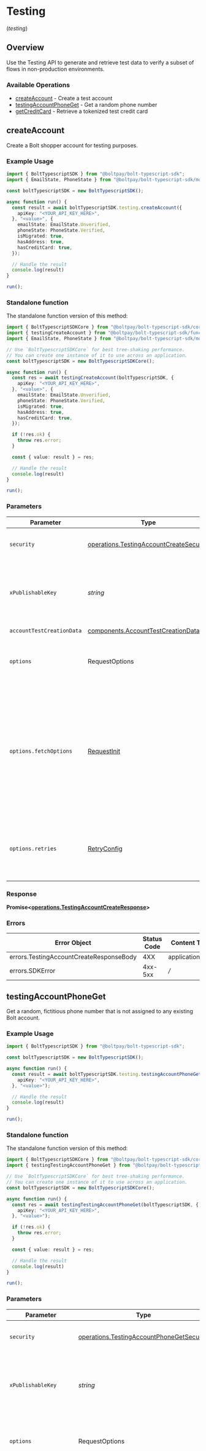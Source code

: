 # Testing
(*testing*)

## Overview

Use the Testing API to generate and retrieve test data to verify a subset of flows in non-production environments.

### Available Operations

* [createAccount](#createaccount) - Create a test account
* [testingAccountPhoneGet](#testingaccountphoneget) - Get a random phone number
* [getCreditCard](#getcreditcard) - Retrieve a tokenized test credit card

## createAccount

Create a Bolt shopper account for testing purposes.

### Example Usage

```typescript
import { BoltTypescriptSDK } from "@boltpay/bolt-typescript-sdk";
import { EmailState, PhoneState } from "@boltpay/bolt-typescript-sdk/models/components";

const boltTypescriptSDK = new BoltTypescriptSDK();

async function run() {
  const result = await boltTypescriptSDK.testing.createAccount({
    apiKey: "<YOUR_API_KEY_HERE>",
  }, "<value>", {
    emailState: EmailState.Unverified,
    phoneState: PhoneState.Verified,
    isMigrated: true,
    hasAddress: true,
    hasCreditCard: true,
  });

  // Handle the result
  console.log(result)
}

run();
```

### Standalone function

The standalone function version of this method:

```typescript
import { BoltTypescriptSDKCore } from "@boltpay/bolt-typescript-sdk/core.js";
import { testingCreateAccount } from "@boltpay/bolt-typescript-sdk/funcs/testingCreateAccount.js";
import { EmailState, PhoneState } from "@boltpay/bolt-typescript-sdk/models/components";

// Use `BoltTypescriptSDKCore` for best tree-shaking performance.
// You can create one instance of it to use across an application.
const boltTypescriptSDK = new BoltTypescriptSDKCore();

async function run() {
  const res = await testingCreateAccount(boltTypescriptSDK, {
    apiKey: "<YOUR_API_KEY_HERE>",
  }, "<value>", {
    emailState: EmailState.Unverified,
    phoneState: PhoneState.Verified,
    isMigrated: true,
    hasAddress: true,
    hasCreditCard: true,
  });

  if (!res.ok) {
    throw res.error;
  }

  const { value: result } = res;

  // Handle the result
  console.log(result)
}

run();
```

### Parameters

| Parameter                                                                                                                                                                      | Type                                                                                                                                                                           | Required                                                                                                                                                                       | Description                                                                                                                                                                    |
| ------------------------------------------------------------------------------------------------------------------------------------------------------------------------------ | ------------------------------------------------------------------------------------------------------------------------------------------------------------------------------ | ------------------------------------------------------------------------------------------------------------------------------------------------------------------------------ | ------------------------------------------------------------------------------------------------------------------------------------------------------------------------------ |
| `security`                                                                                                                                                                     | [operations.TestingAccountCreateSecurity](../../models/operations/testingaccountcreatesecurity.md)                                                                             | :heavy_check_mark:                                                                                                                                                             | The security requirements to use for the request.                                                                                                                              |
| `xPublishableKey`                                                                                                                                                              | *string*                                                                                                                                                                       | :heavy_check_mark:                                                                                                                                                             | The publicly shareable identifier used to identify your Bolt merchant division.                                                                                                |
| `accountTestCreationData`                                                                                                                                                      | [components.AccountTestCreationData](../../models/components/accounttestcreationdata.md)                                                                                       | :heavy_check_mark:                                                                                                                                                             | N/A                                                                                                                                                                            |
| `options`                                                                                                                                                                      | RequestOptions                                                                                                                                                                 | :heavy_minus_sign:                                                                                                                                                             | Used to set various options for making HTTP requests.                                                                                                                          |
| `options.fetchOptions`                                                                                                                                                         | [RequestInit](https://developer.mozilla.org/en-US/docs/Web/API/Request/Request#options)                                                                                        | :heavy_minus_sign:                                                                                                                                                             | Options that are passed to the underlying HTTP request. This can be used to inject extra headers for examples. All `Request` options, except `method` and `body`, are allowed. |
| `options.retries`                                                                                                                                                              | [RetryConfig](../../lib/utils/retryconfig.md)                                                                                                                                  | :heavy_minus_sign:                                                                                                                                                             | Enables retrying HTTP requests under certain failure conditions.                                                                                                               |

### Response

**Promise\<[operations.TestingAccountCreateResponse](../../models/operations/testingaccountcreateresponse.md)\>**

### Errors

| Error Object                            | Status Code                             | Content Type                            |
| --------------------------------------- | --------------------------------------- | --------------------------------------- |
| errors.TestingAccountCreateResponseBody | 4XX                                     | application/json                        |
| errors.SDKError                         | 4xx-5xx                                 | */*                                     |


## testingAccountPhoneGet

Get a random, fictitious phone number that is not assigned to any existing Bolt account.

### Example Usage

```typescript
import { BoltTypescriptSDK } from "@boltpay/bolt-typescript-sdk";

const boltTypescriptSDK = new BoltTypescriptSDK();

async function run() {
  const result = await boltTypescriptSDK.testing.testingAccountPhoneGet({
    apiKey: "<YOUR_API_KEY_HERE>",
  }, "<value>");

  // Handle the result
  console.log(result)
}

run();
```

### Standalone function

The standalone function version of this method:

```typescript
import { BoltTypescriptSDKCore } from "@boltpay/bolt-typescript-sdk/core.js";
import { testingTestingAccountPhoneGet } from "@boltpay/bolt-typescript-sdk/funcs/testingTestingAccountPhoneGet.js";

// Use `BoltTypescriptSDKCore` for best tree-shaking performance.
// You can create one instance of it to use across an application.
const boltTypescriptSDK = new BoltTypescriptSDKCore();

async function run() {
  const res = await testingTestingAccountPhoneGet(boltTypescriptSDK, {
    apiKey: "<YOUR_API_KEY_HERE>",
  }, "<value>");

  if (!res.ok) {
    throw res.error;
  }

  const { value: result } = res;

  // Handle the result
  console.log(result)
}

run();
```

### Parameters

| Parameter                                                                                                                                                                      | Type                                                                                                                                                                           | Required                                                                                                                                                                       | Description                                                                                                                                                                    |
| ------------------------------------------------------------------------------------------------------------------------------------------------------------------------------ | ------------------------------------------------------------------------------------------------------------------------------------------------------------------------------ | ------------------------------------------------------------------------------------------------------------------------------------------------------------------------------ | ------------------------------------------------------------------------------------------------------------------------------------------------------------------------------ |
| `security`                                                                                                                                                                     | [operations.TestingAccountPhoneGetSecurity](../../models/operations/testingaccountphonegetsecurity.md)                                                                         | :heavy_check_mark:                                                                                                                                                             | The security requirements to use for the request.                                                                                                                              |
| `xPublishableKey`                                                                                                                                                              | *string*                                                                                                                                                                       | :heavy_check_mark:                                                                                                                                                             | The publicly shareable identifier used to identify your Bolt merchant division.                                                                                                |
| `options`                                                                                                                                                                      | RequestOptions                                                                                                                                                                 | :heavy_minus_sign:                                                                                                                                                             | Used to set various options for making HTTP requests.                                                                                                                          |
| `options.fetchOptions`                                                                                                                                                         | [RequestInit](https://developer.mozilla.org/en-US/docs/Web/API/Request/Request#options)                                                                                        | :heavy_minus_sign:                                                                                                                                                             | Options that are passed to the underlying HTTP request. This can be used to inject extra headers for examples. All `Request` options, except `method` and `body`, are allowed. |
| `options.retries`                                                                                                                                                              | [RetryConfig](../../lib/utils/retryconfig.md)                                                                                                                                  | :heavy_minus_sign:                                                                                                                                                             | Enables retrying HTTP requests under certain failure conditions.                                                                                                               |

### Response

**Promise\<[operations.TestingAccountPhoneGetResponse](../../models/operations/testingaccountphonegetresponse.md)\>**

### Errors

| Error Object                              | Status Code                               | Content Type                              |
| ----------------------------------------- | ----------------------------------------- | ----------------------------------------- |
| errors.TestingAccountPhoneGetResponseBody | 4XX                                       | application/json                          |
| errors.SDKError                           | 4xx-5xx                                   | */*                                       |


## getCreditCard

Retrieve a test credit card that can be used to process payments in your Bolt testing environment. The response includes the card's Bolt credit card token.

### Example Usage

```typescript
import { BoltTypescriptSDK } from "@boltpay/bolt-typescript-sdk";
import { Type } from "@boltpay/bolt-typescript-sdk/models/operations";

const boltTypescriptSDK = new BoltTypescriptSDK();

async function run() {
  const result = await boltTypescriptSDK.testing.getCreditCard({
    type: Type.Approve,
  }, {
    apiKey: "<YOUR_API_KEY_HERE>",
  });

  // Handle the result
  console.log(result)
}

run();
```

### Standalone function

The standalone function version of this method:

```typescript
import { BoltTypescriptSDKCore } from "@boltpay/bolt-typescript-sdk/core.js";
import { testingGetCreditCard } from "@boltpay/bolt-typescript-sdk/funcs/testingGetCreditCard.js";
import { Type } from "@boltpay/bolt-typescript-sdk/models/operations";

// Use `BoltTypescriptSDKCore` for best tree-shaking performance.
// You can create one instance of it to use across an application.
const boltTypescriptSDK = new BoltTypescriptSDKCore();

async function run() {
  const res = await testingGetCreditCard(boltTypescriptSDK, {
    type: Type.Approve,
  }, {
    apiKey: "<YOUR_API_KEY_HERE>",
  });

  if (!res.ok) {
    throw res.error;
  }

  const { value: result } = res;

  // Handle the result
  console.log(result)
}

run();
```

### Parameters

| Parameter                                                                                                                                                                      | Type                                                                                                                                                                           | Required                                                                                                                                                                       | Description                                                                                                                                                                    |
| ------------------------------------------------------------------------------------------------------------------------------------------------------------------------------ | ------------------------------------------------------------------------------------------------------------------------------------------------------------------------------ | ------------------------------------------------------------------------------------------------------------------------------------------------------------------------------ | ------------------------------------------------------------------------------------------------------------------------------------------------------------------------------ |
| `request`                                                                                                                                                                      | [operations.TestingCreditCardGetRequestBody](../../models/operations/testingcreditcardgetrequestbody.md)                                                                       | :heavy_check_mark:                                                                                                                                                             | The request object to use for the request.                                                                                                                                     |
| `security`                                                                                                                                                                     | [operations.TestingCreditCardGetSecurity](../../models/operations/testingcreditcardgetsecurity.md)                                                                             | :heavy_check_mark:                                                                                                                                                             | The security requirements to use for the request.                                                                                                                              |
| `options`                                                                                                                                                                      | RequestOptions                                                                                                                                                                 | :heavy_minus_sign:                                                                                                                                                             | Used to set various options for making HTTP requests.                                                                                                                          |
| `options.fetchOptions`                                                                                                                                                         | [RequestInit](https://developer.mozilla.org/en-US/docs/Web/API/Request/Request#options)                                                                                        | :heavy_minus_sign:                                                                                                                                                             | Options that are passed to the underlying HTTP request. This can be used to inject extra headers for examples. All `Request` options, except `method` and `body`, are allowed. |
| `options.retries`                                                                                                                                                              | [RetryConfig](../../lib/utils/retryconfig.md)                                                                                                                                  | :heavy_minus_sign:                                                                                                                                                             | Enables retrying HTTP requests under certain failure conditions.                                                                                                               |

### Response

**Promise\<[operations.TestingCreditCardGetResponse](../../models/operations/testingcreditcardgetresponse.md)\>**

### Errors

| Error Object                            | Status Code                             | Content Type                            |
| --------------------------------------- | --------------------------------------- | --------------------------------------- |
| errors.TestingCreditCardGetResponseBody | 4XX                                     | application/json                        |
| errors.SDKError                         | 4xx-5xx                                 | */*                                     |
